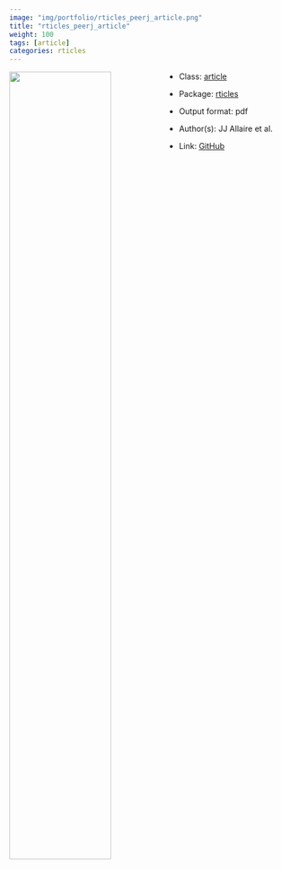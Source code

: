 ```yaml
---
image: "img/portfolio/rticles_peerj_article.png"
title: "rticles_peerj_article"
weight: 100
tags: [article]
categories: rticles
---
```




<!--more-->

<a href="../../img/portfolio/rticles_peerj_article.png"><img class = "jf-image-shadow" src="../../img/portfolio/rticles_peerj_article.png" style="display: block; margin: auto;" width="60%"  align="left"></a>

- Class: [article](../../tags/article)
- Package: [rticles](rticles)
- Output format: pdf

- Author(s): JJ Allaire et al.
- Link: [GitHub](https://github.com/rstudio/rticles)


